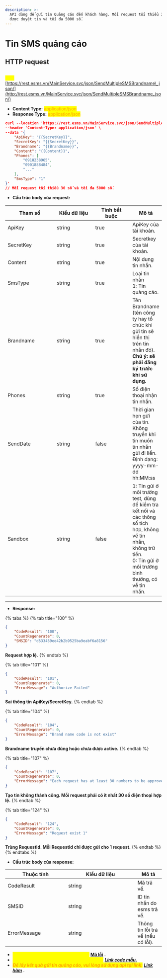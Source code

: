 ```yaml
---
description: >-
  API dùng để gửi tin Quảng cáo đến khách hàng. Mỗi request tối thiểu 30 số để
  được duyệt tin và tối đa 5000 số.
---
```


# Tin SMS quảng cáo

## **HTTP request**&#x20;

\
<mark style="color:yellow;">**`POST`**</mark> [https://rest.esms.vn/MainService.svc/json/SendMultipleSMSBrandname\_json/](http://rest.esms.vn/MainService.svc/json/SendMultipleSMSBrandname_json/)

* **Content Type:** <mark style="color:orange;">application/json</mark>
* **Response Type:** <mark style="color:orange;">application/json</mark>

```json
curl --location 'https://rest.esms.vn/MainService.svc/json/SendMultipleSMSBrandname_json/' \
--header 'Content-Type: application/json' \
--data '{
    "ApiKey": "{{SecretKey}}",
    "SecretKey": "{{SecretKey}}",
    "Brandname": "{{Brandname}}",
    "Content": "{{Content}}",
    "Phones": [
        "0918238965",
        "0901888484",
        "..."
    ],
    "SmsType": "1"
}'
// Mỗi request tối thiểu 30 số và tối đa 5000 số.
```

* **Cấu trúc body của request:**

<table><thead><tr><th width="170">Tham số</th><th width="141">Kiểu dữ liệu</th><th width="136" data-type="checkbox">Tính bắt buộc</th><th>Mô tả</th></tr></thead><tbody><tr><td>ApiKey </td><td>string</td><td>true</td><td>ApiKey của tài khoản.</td></tr><tr><td>SecretKey </td><td>string</td><td>true</td><td>Secretkey của tài khoản.</td></tr><tr><td>Content </td><td>string</td><td>true</td><td>Nội dung tin nhắn.</td></tr><tr><td>SmsType </td><td>string</td><td>true</td><td>Loại tin nhắn<br>1: Tin quảng cáo.</td></tr><tr><td>Brandname </td><td>string</td><td>true</td><td>Tên Brandname (tên công ty hay tổ chức khi gửi tin sẽ hiển thị trên tin nhắn đó). <br><strong>Chú ý: sẽ phải đăng ký trước khi sử dụng.</strong></td></tr><tr><td>Phones </td><td>string</td><td>true</td><td>Số điện thoại nhận tin nhắn.</td></tr><tr><td>SendDate</td><td>string</td><td>false</td><td>Thời gian hẹn gửi của tin. <br>Không truyền khi tin muốn tin nhắn gửi đi liền.<br>Định dạng: yyyy-mm-dd hh:MM:ss</td></tr><tr><td>Sandbox</td><td>string</td><td>false</td><td>1: Tin gửi ở môi trường test, dùng để kiểm tra kết nối và các thông số tích hợp, không về tin nhắn, không trừ tiền.<br>0: Tin gửi ở môi trường bình thường, có về tin nhắn.</td></tr></tbody></table>

***

* **Response:**

{% tabs %}
{% tab title="100" %}
```json
{
    "CodeResult": "100",
    "CountRegenerate": 0,
    "SMSID": "d533459ee42b2b9525ba9eabf6a8156"
}
```

**Request hợp lệ.**
{% endtab %}

{% tab title="101" %}
```json
{
    "CodeResult": "101",
    "CountRegenerate": 0,
    "ErrorMessage": "Authorize Failed"
}
```

**Sai thông tin ApiKey/SecretKey.**
{% endtab %}

{% tab title="104" %}
```json
{
    "CodeResult": "104",
    "CountRegenerate": 0,
    "ErrorMessage": "Brand name code is not exist"
}
```

**Brandname truyền chưa đúng hoặc chưa được active.**
{% endtab %}

{% tab title="107" %}
```json
{
    "CodeResult": "107",
    "CountRegenerate": 0,
    "ErrorMessage": "Each request has at least 30 numbers to be approved"
}
```

**Tạo tin không thành công. Mỗi request phải có ít nhất 30 số điện thoại hợp lệ.**
{% endtab %}

{% tab title="124" %}
```json
{
    "CodeResult": "124",
    "CountRegenerate": 0,
    "ErrorMessage": "Request exist 1"
}
```

**Trùng RequestId. Mỗi RequestId chỉ được gửi cho 1 request.**
{% endtab %}
{% endtabs %}

* **Cấu trúc body của response:**

<table><thead><tr><th width="179">Thuộc tính</th><th width="207">Kiểu dữ liệu</th><th>Mô tả</th></tr></thead><tbody><tr><td>CodeResult</td><td>string</td><td>Mã trả về.</td></tr><tr><td>SMSID</td><td>string</td><td>ID tin nhắn do esms trả về.</td></tr><tr><td>ErrorMessage</td><td>string</td><td>Thông tin lỗi trả về (nếu có lỗi).</td></tr></tbody></table>

* _<mark style="color:yellow;">**Thông tin chi tiết mã lỗi xem ở bảng:**</mark>_ [**Mã lỗi**](../bang-ma-loi.md) **.**
* _<mark style="color:yellow;">**Lấy code mẫu các ngôn ngữ trên Postman:**</mark>_ [_**Link code mẫu.**_](https://samplefordevelopers.esms.vn/#001e2636-af74-42d3-b25a-173b1dd1faed)
* _<mark style="color:orange;">**Để lấy kết quả gửi tin quảng cáo, vui lòng sử dụng api tại link:**</mark>_ [_**Link hàm**_](https://developers.esms.vn/esms-api/ham-truy-xuat-va-dang-ky/ham-kiem-tra-trang-thai-tin-nhan-theo-khoang-thoi-gian) .
